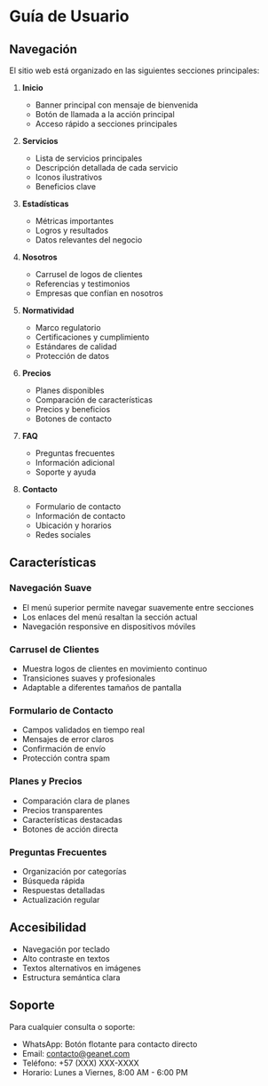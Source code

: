 # Guía de Usuario

## Navegación

El sitio web está organizado en las siguientes secciones principales:

1. **Inicio**
   - Banner principal con mensaje de bienvenida
   - Botón de llamada a la acción principal
   - Acceso rápido a secciones principales

2. **Servicios**
   - Lista de servicios principales
   - Descripción detallada de cada servicio
   - Iconos ilustrativos
   - Beneficios clave

3. **Estadísticas**
   - Métricas importantes
   - Logros y resultados
   - Datos relevantes del negocio

4. **Nosotros**
   - Carrusel de logos de clientes
   - Referencias y testimonios
   - Empresas que confían en nosotros

5. **Normatividad**
   - Marco regulatorio
   - Certificaciones y cumplimiento
   - Estándares de calidad
   - Protección de datos

6. **Precios**
   - Planes disponibles
   - Comparación de características
   - Precios y beneficios
   - Botones de contacto

7. **FAQ**
   - Preguntas frecuentes
   - Información adicional
   - Soporte y ayuda

8. **Contacto**
   - Formulario de contacto
   - Información de contacto
   - Ubicación y horarios
   - Redes sociales

## Características

### Navegación Suave
- El menú superior permite navegar suavemente entre secciones
- Los enlaces del menú resaltan la sección actual
- Navegación responsive en dispositivos móviles

### Carrusel de Clientes
- Muestra logos de clientes en movimiento continuo
- Transiciones suaves y profesionales
- Adaptable a diferentes tamaños de pantalla

### Formulario de Contacto
- Campos validados en tiempo real
- Mensajes de error claros
- Confirmación de envío
- Protección contra spam

### Planes y Precios
- Comparación clara de planes
- Precios transparentes
- Características destacadas
- Botones de acción directa

### Preguntas Frecuentes
- Organización por categorías
- Búsqueda rápida
- Respuestas detalladas
- Actualización regular

## Accesibilidad

- Navegación por teclado
- Alto contraste en textos
- Textos alternativos en imágenes
- Estructura semántica clara

## Soporte

Para cualquier consulta o soporte:
- WhatsApp: Botón flotante para contacto directo
- Email: contacto@geanet.com
- Teléfono: +57 (XXX) XXX-XXXX
- Horario: Lunes a Viernes, 8:00 AM - 6:00 PM 